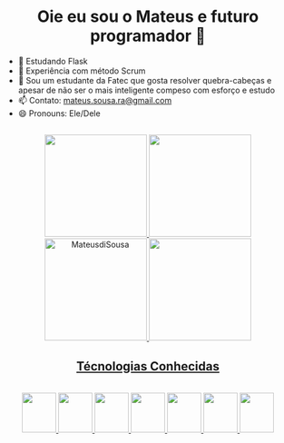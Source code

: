 
<h1 align="center"> Oie eu sou o Mateus e futuro programador 👋</h1>


- 🌱 Estudando Flask
- 🌟 Experiência com método Scrum
- 💬 Sou um estudante da Fatec que gosta resolver quebra-cabeças e apesar de não ser o mais inteligente compeso com esforço e estudo
- 📫 Contato: mateus.sousa.ra@gmail.com
- 😄 Pronouns: Ele/Dele

##
<div align="center">
  <a href="https://github.com/MateusdiSousa">
  <img height="180em" src="https://github-readme-stats.vercel.app/api?username=MateusdiSousa&show_icons=true&theme=dracula&include_all_commits=true&count_private=true"/>
  <img height="180em" src="https://github-readme-stats.vercel.app/api/top-langs/?username=MateusdiSousa&layout=compact&langs_count=7&theme=dracula"/>
  <img height="180em" src="https://github-readme-streak-stats.herokuapp.com/?user=MateusdiSousa&theme=dracula" alt="MateusdiSousa" />
  <img height="180em" src="https://cdn.picrew.me/shareImg/org/202212/188948_hdGE0L1n.png"/>
</div>
  
<h2 align= "center"> Técnologias Conhecidas</h2>
<div align='center' style="display: inline_block"><br>
    <img height = '70' width = '60' src="https://cdn.jsdelivr.net/gh/devicons/devicon/icons/css3/css3-original.svg" />
    <img height = '70' width = '60' src="https://cdn.jsdelivr.net/gh/devicons/devicon/icons/html5/html5-original.svg" />
    <img height = '70' width = '60' src="https://cdn.jsdelivr.net/gh/devicons/devicon/icons/bootstrap/bootstrap-original.svg" />
    <img height = '70' width = '60' src="https://cdn.jsdelivr.net/gh/devicons/devicon/icons/mysql/mysql-plain-wordmark.svg" />
    <img height = '70' width = '60' src="https://cdn.jsdelivr.net/gh/devicons/devicon/icons/sqlalchemy/sqlalchemy-original.svg" />
    <img height = '70' width = '60' src="https://cdn.jsdelivr.net/gh/devicons/devicon/icons/python/python-original.svg" />
    <img height = '70' width = '60' src="https://cdn.jsdelivr.net/gh/devicons/devicon/icons/flask/flask-original.svg" />
 </div>

 ##
